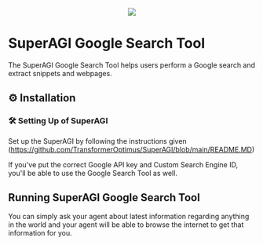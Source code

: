 <p align=center>
<a href="https://superagi.co"><img src=https://superagi.co/wp-content/uploads/2023/05/SuperAGI_icon.png></a>
</p>

# SuperAGI Google Search Tool

The SuperAGI Google Search Tool helps users perform a Google search and extract snippets and webpages.

## ⚙️ Installation

### 🛠 **Setting Up of SuperAGI**
Set up the SuperAGI by following the instructions given (https://github.com/TransformerOptimus/SuperAGI/blob/main/README.MD)

If you've put the correct Google API key and Custom Search Engine ID, you'll be able to use the Google Search Tool as well.

## Running SuperAGI Google Search Tool

You can simply ask your agent about latest information regarding anything in the world and your agent will be able to browse the internet to get that information for you. 